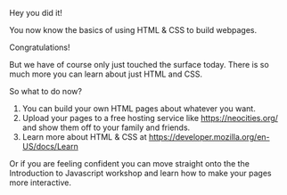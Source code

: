 Hey you did it!  

You now know the basics of using HTML & CSS to build webpages.

Congratulations!

But we have of course only just touched the surface today.  There is so much more you can learn about just HTML and CSS.

So what to do now?

1. You can build your own HTML pages about whatever you want.
2. Upload your pages to a free hosting service like https://neocities.org/ and show them off to your family and friends.
3. Learn more about HTML & CSS at https://developer.mozilla.org/en-US/docs/Learn

Or if you are feeling confident you can move straight onto the the Introduction to Javascript workshop and learn how to make your pages more interactive.
